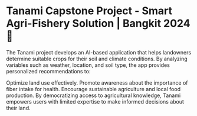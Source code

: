 # Tanami Capstone Project - Smart Agri-Fishery Solution | Bangkit 2024 🙌

The Tanami project develops an AI-based application that helps landowners determine suitable crops for their soil and climate conditions. By analyzing variables such as weather, location, and soil type, the app provides personalized recommendations to:

Optimize land use effectively.
Promote awareness about the importance of fiber intake for health.
Encourage sustainable agriculture and local food production.
By democratizing access to agricultural knowledge, Tanami empowers users with limited expertise to make informed decisions about their land.
